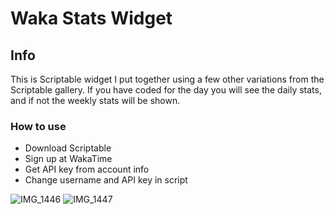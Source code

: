 # Waka Stats Widget


## Info
This is Scriptable widget I put together using a few other variations from the Scriptable gallery.  If you have coded for the day you will see the daily stats, and if not the weekly stats will be shown.

### How to use

- Download Scriptable
- Sign up at WakaTime
- Get API key from account info
- Change username and API key in script

![IMG_1446](https://user-images.githubusercontent.com/106199007/222815361-7c94de4c-ea74-4d53-9c09-10c7b0a2e8a4.JPG)
![IMG_1447](https://user-images.githubusercontent.com/106199007/222815425-bb024f24-6ae0-497b-b193-1803f456b96c.JPG)
